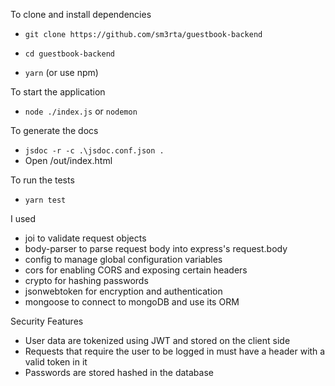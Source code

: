 To clone and install dependencies

- `git clone https://github.com/sm3rta/guestbook-backend`

- `cd guestbook-backend`

- `yarn` (or use npm)

To start the application

- `node ./index.js` or `nodemon` 

To generate the docs

- `jsdoc -r -c .\jsdoc.conf.json .`
- Open /out/index.html

To run the tests

- `yarn test`



I used

- joi to validate request objects
- body-parser to parse request body into express's request.body
- config to manage global configuration variables
- cors for enabling CORS and exposing certain headers
- crypto for hashing passwords
- jsonwebtoken for encryption and authentication
- mongoose to connect to mongoDB and use its ORM

   

Security Features

- User data are tokenized using JWT and stored on the client side
- Requests that require the user to be logged in must have a header with a valid token in it 
- Passwords are stored hashed in the database

